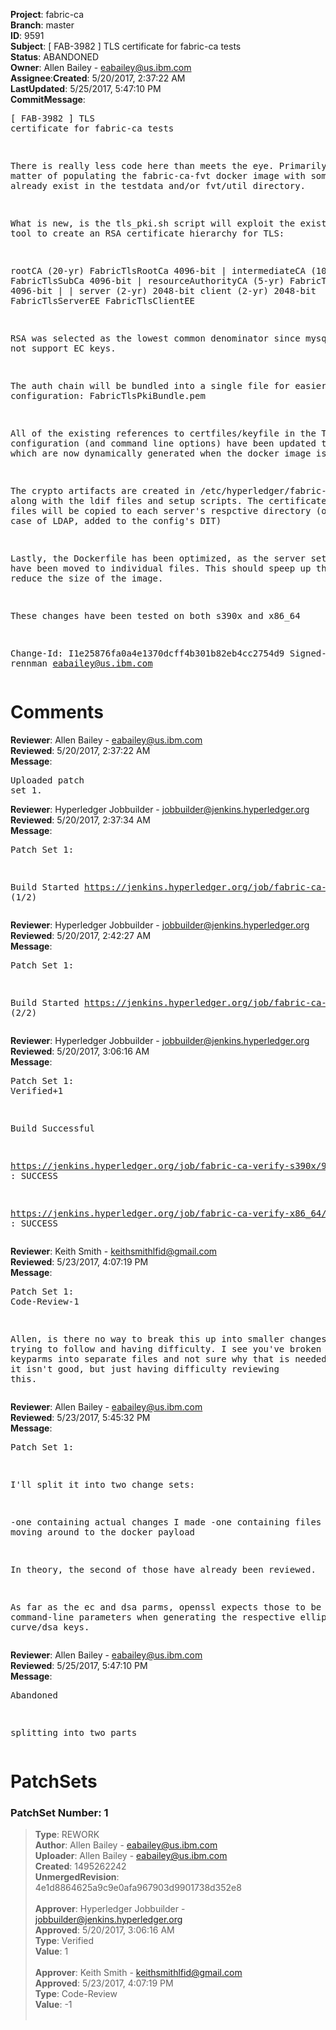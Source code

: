 <strong>Project</strong>: fabric-ca</br><strong>Branch</strong>: master<br><strong>ID</strong>: 9591<br><strong>Subject</strong>: [ FAB-3982 ] TLS certificate for fabric-ca tests<br><strong>Status</strong>: ABANDONED<br><strong>Owner</strong>: Allen Bailey - eabailey@us.ibm.com<br><strong>Assignee</strong>:<strong>Created</strong>: 5/20/2017, 2:37:22 AM<br><strong>LastUpdated</strong>: 5/25/2017, 5:47:10 PM<br><strong>CommitMessage</strong>:<br><pre>[ FAB-3982 ] TLS certificate for fabric-ca tests

There is really less code here than meets the eye.
Primarily it is a matter of populating the fabric-ca-fvt
docker image with some tools that already exist in the
testdata and/or fvt/util directory.

What is new, is the tls_pki.sh script will exploit the
existing pki tool to create an RSA certificate hierarchy for TLS:

  rootCA (20-yr) FabricTlsRootCa 4096-bit
    |
    intermediateCA (10-yr) FabricTlsSubCa 4096-bit
      |
      resourceAuthorityCA (5-yr) FabricTlsRa 4096-bit
        |                      |
        server (2-yr) 2048-bit client (2-yr) 2048-bit
        FabricTlsServerEE      FabricTlsClientEE

RSA was selected as the lowest common denominator
since mysql does not support EC keys.

The auth chain will be bundled into a single file
for easier configuration:   FabricTlsPkiBundle.pem

All of the existing references to certfiles/keyfile in the TLS
configuration (and command line options) have been updated to use
those which are now dynamically generated when the docker image is built.

The crypto artifacts are created in /etc/hyperledger/fabric-ca/,
along with the ldif files and setup scripts. The certificate and key
files will be copied to each server's respctive directory (or in the
case of LDAP, added to the config's DIT)

Lastly, the Dockerfile has been optimized, as the server setup steps have
been moved to individual files. This should speep up the builds and
reduce the size of the image.

These changes have been tested on both s390x and x86_64

Change-Id: I1e25876fa0a4e1370dcff4b301b82eb4cc2754d9
Signed-off-by: rennman <eabailey@us.ibm.com>
</pre><h1>Comments</h1><strong>Reviewer</strong>: Allen Bailey - eabailey@us.ibm.com<br><strong>Reviewed</strong>: 5/20/2017, 2:37:22 AM<br><strong>Message</strong>: <pre>Uploaded patch set 1.</pre><strong>Reviewer</strong>: Hyperledger Jobbuilder - jobbuilder@jenkins.hyperledger.org<br><strong>Reviewed</strong>: 5/20/2017, 2:37:34 AM<br><strong>Message</strong>: <pre>Patch Set 1:

Build Started https://jenkins.hyperledger.org/job/fabric-ca-verify-s390x/938/ (1/2)</pre><strong>Reviewer</strong>: Hyperledger Jobbuilder - jobbuilder@jenkins.hyperledger.org<br><strong>Reviewed</strong>: 5/20/2017, 2:42:27 AM<br><strong>Message</strong>: <pre>Patch Set 1:

Build Started https://jenkins.hyperledger.org/job/fabric-ca-verify-x86_64/931/ (2/2)</pre><strong>Reviewer</strong>: Hyperledger Jobbuilder - jobbuilder@jenkins.hyperledger.org<br><strong>Reviewed</strong>: 5/20/2017, 3:06:16 AM<br><strong>Message</strong>: <pre>Patch Set 1: Verified+1

Build Successful 

https://jenkins.hyperledger.org/job/fabric-ca-verify-s390x/938/ : SUCCESS

https://jenkins.hyperledger.org/job/fabric-ca-verify-x86_64/931/ : SUCCESS</pre><strong>Reviewer</strong>: Keith Smith - keithsmithlfid@gmail.com<br><strong>Reviewed</strong>: 5/23/2017, 4:07:19 PM<br><strong>Message</strong>: <pre>Patch Set 1: Code-Review-1

Allen, is there no way to break this up into smaller changes?  I'm trying to follow and having difficulty.  I see you've broken up the keyparms into separate files and not sure why that is needed.  Not saying it isn't good, but just having difficulty reviewing this.</pre><strong>Reviewer</strong>: Allen Bailey - eabailey@us.ibm.com<br><strong>Reviewed</strong>: 5/23/2017, 5:45:32 PM<br><strong>Message</strong>: <pre>Patch Set 1:

I'll split it into two change sets:

-one containing actual changes I made
-one containing files I'm just moving around to the docker payload

In theory, the second of those have already been reviewed.

As far as the ec and dsa parms, openssl expects those to be passed as command-line parameters when generating the respective elliptic curve/dsa keys.</pre><strong>Reviewer</strong>: Allen Bailey - eabailey@us.ibm.com<br><strong>Reviewed</strong>: 5/25/2017, 5:47:10 PM<br><strong>Message</strong>: <pre>Abandoned

splitting into two parts</pre><h1>PatchSets</h1><h3>PatchSet Number: 1</h3><blockquote><strong>Type</strong>: REWORK<br><strong>Author</strong>: Allen Bailey - eabailey@us.ibm.com<br><strong>Uploader</strong>: Allen Bailey - eabailey@us.ibm.com<br><strong>Created</strong>: 1495262242<br><strong>UnmergedRevision</strong>: 4e1d8864625a9c9e0afa967903d9901738d352e8<br><br><strong>Approver</strong>: Hyperledger Jobbuilder - jobbuilder@jenkins.hyperledger.org<br><strong>Approved</strong>: 5/20/2017, 3:06:16 AM<br><strong>Type</strong>: Verified<br><strong>Value</strong>: 1<br><br><strong>Approver</strong>: Keith Smith - keithsmithlfid@gmail.com<br><strong>Approved</strong>: 5/23/2017, 4:07:19 PM<br><strong>Type</strong>: Code-Review<br><strong>Value</strong>: -1<br><br></blockquote>